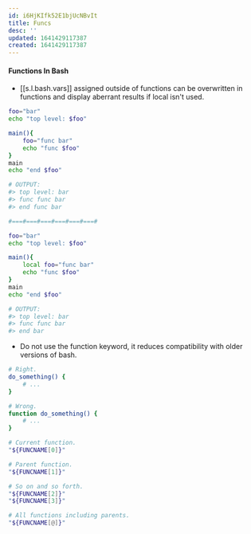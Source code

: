 ```yaml
---
id: i6HjKIfk52E1bjUcNBvIt
title: Funcs
desc: ''
updated: 1641429117387
created: 1641429117387
---
```


#### Functions In Bash

- [[s.l.bash.vars]] assigned outside of functions can be overwritten in functions and display aberrant results if local isn't used.

```bash
foo="bar"
echo "top level: $foo"

main(){
	foo="func bar"
	echo "func $foo"
}
main
echo "end $foo"

# OUTPUT:
#> top level: bar
#> func func bar
#> end func bar

#===#===#===#===#===#===#

foo="bar"
echo "top level: $foo"

main(){
	local foo="func bar"
	echo "func $foo"
}
main
echo "end $foo"

# OUTPUT:
#> top level: bar
#> func func bar
#> end bar
```

- Do not use the function keyword, it reduces compatibility with older versions of bash.

```bash
# Right.
do_something() {
	# ...
}

# Wrong.
function do_something() {
	# ...
}
```

```bash
# Current function.
"${FUNCNAME[0]}"

# Parent function.
"${FUNCNAME[1]}"

# So on and so forth.
"${FUNCNAME[2]}"
"${FUNCNAME[3]}"

# All functions including parents.
"${FUNCNAME[@]}"
```
